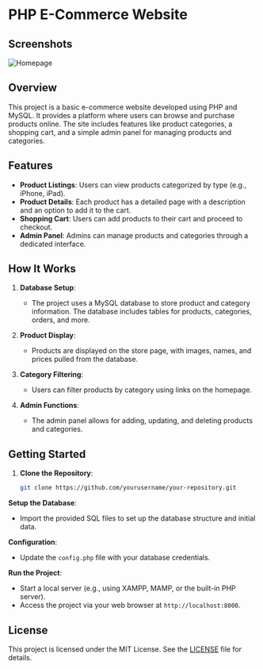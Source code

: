 # PHP E-Commerce Website

## Screenshots

![Homepage](screenshots/homepage.png)

## Overview

This project is a basic e-commerce website developed using PHP and MySQL. It provides a platform where users can browse and purchase products online. The site includes features like product categories, a shopping cart, and a simple admin panel for managing products and categories.

## Features

- **Product Listings**: Users can view products categorized by type (e.g., iPhone, iPad).
- **Product Details**: Each product has a detailed page with a description and an option to add it to the cart.
- **Shopping Cart**: Users can add products to their cart and proceed to checkout.
- **Admin Panel**: Admins can manage products and categories through a dedicated interface.

## How It Works

1. **Database Setup**:
   - The project uses a MySQL database to store product and category information. The database includes tables for products, categories, orders, and more.

2. **Product Display**:
   - Products are displayed on the store page, with images, names, and prices pulled from the database.

3. **Category Filtering**:
   - Users can filter products by category using links on the homepage.

4. **Admin Functions**:
   - The admin panel allows for adding, updating, and deleting products and categories.

## Getting Started

1. **Clone the Repository**:
   ```sh
   git clone https://github.com/yourusername/your-repository.git

**Setup the Database**:
- Import the provided SQL files to set up the database structure and initial data.

**Configuration**:
- Update the `config.php` file with your database credentials.

**Run the Project**:
- Start a local server (e.g., using XAMPP, MAMP, or the built-in PHP server).
- Access the project via your web browser at `http://localhost:8000`.

## License

This project is licensed under the MIT License. See the [LICENSE](LICENSE) file for details.


